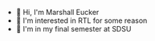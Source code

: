 + 👋 Hi, I'm Marshall Eucker
+ 👀 I'm interested in RTL for some reason
+ 🌱 I'm in my final semester at SDSU

<!--
**marshalleucker/marshalleucker** is a ✨ _special_ ✨ repository because its `README.md` (this file) appears on your GitHub profile.
-->
